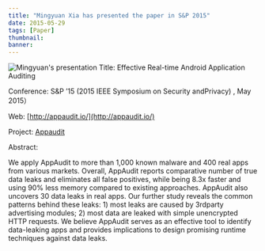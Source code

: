 ```yaml
---
title: "Mingyuan Xia has presented the paper in S&P 2015"
date: 2015-05-29
tags: [Paper]
thumbnail:
banner:
---
```

![Mingyuan's presentation](/2015/05/29/Mingyuan-S&P/presentation.jpg)
Title: Effective Real-time Android Application Auditing

Conference: S&P ’15 (2015 IEEE Symposium on Security andPrivacy) , May 2015）

Web: [http://appaudit.io/](http://appaudit.io/)

Project: [Appaudit](http://202.120.40.100/?page_id=1099)

<!--more-->

Abstract:

We apply AppAudit to more than 1,000 known malware and 400 real apps from various markets. Overall, AppAudit reports comparative number of true data leaks and eliminates all false positives, while being 8.3x faster and using 90% less memory compared to existing approaches. AppAudit also uncovers 30 data leaks in real apps. Our further study reveals the common patterns behind these leaks: 1) most leaks are caused by 3rdparty
advertising modules; 2) most data are leaked with simple unencrypted HTTP requests. We believe AppAudit serves as an effective tool to identify data-leaking apps and provides
implications to design promising runtime techniques against data leaks.